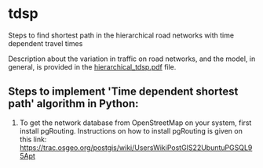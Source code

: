 # tdsp
Steps to find shortest path in the hierarchical road networks with time dependent travel times

Description about the variation in traffic on road networks, and the model, in general, is provided in the [hierarchical_tdsp.pdf](hierarchical_tdsp.pdf) file.

## Steps to implement 'Time dependent shortest path' algorithm in Python:
1) To get the network database from OpenStreetMap on your system, first install pgRouting. Instructions on how to install pgRouting is given on this link: https://trac.osgeo.org/postgis/wiki/UsersWikiPostGIS22UbuntuPGSQL95Apt

